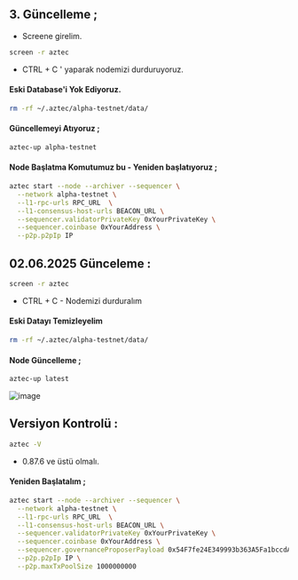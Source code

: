 ## 3. Güncelleme ; 

- Screene girelim.

```bash
screen -r aztec
```

- CTRL + C ' yaparak nodemizi durduruyoruz.

#### Eski Database'i Yok Ediyoruz.

```bash
rm -rf ~/.aztec/alpha-testnet/data/
```

#### Güncellemeyi Atıyoruz ; 

```bash
aztec-up alpha-testnet
```
#### Node Başlatma Komutumuz bu - Yeniden başlatıyoruz ; 

```bash
aztec start --node --archiver --sequencer \
  --network alpha-testnet \
  --l1-rpc-urls RPC_URL  \
  --l1-consensus-host-urls BEACON_URL \
  --sequencer.validatorPrivateKey 0xYourPrivateKey \
  --sequencer.coinbase 0xYourAddress \
  --p2p.p2pIp IP
```

## 02.06.2025 Günceleme : 

```bash
screen -r aztec
```
- CTRL + C - Nodemizi durduralım

#### Eski Datayı Temizleyelim 

```bash
rm -rf ~/.aztec/alpha-testnet/data/
```

#### Node Güncelleme ; 

```bash
aztec-up latest
```
![image](https://github.com/user-attachments/assets/0bdd9052-64cb-4909-bc6e-9100f5987b57)

## Versiyon Kontrolü : 

```bash
aztec -V
```

- 0.87.6 ve üstü olmalı.


#### Yeniden Başlatalım ; 

```bash
aztec start --node --archiver --sequencer \
  --network alpha-testnet \
  --l1-rpc-urls RPC_URL  \
  --l1-consensus-host-urls BEACON_URL \
  --sequencer.validatorPrivateKey 0xYourPrivateKey \
  --sequencer.coinbase 0xYourAddress \
  --sequencer.governanceProposerPayload 0x54F7fe24E349993b363A5Fa1bccdAe2589D5E5Ef \
  --p2p.p2pIp IP \
  --p2p.maxTxPoolSize 1000000000
```
